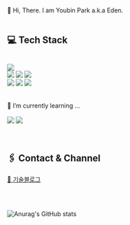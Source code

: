 <br />
<br />
 👋 Hi, There. I am Youbin Park a.k.a Eden.
<br />
<br />

<div align="left">
   

</div>

<div>
 

## 💻 Tech Stack
<br />
<img src="https://img.shields.io/badge/-HTML5-%23E34F26?style=for-the-badge&logo=HTML5&logoColor=white"/><br/>
<img src="https://img.shields.io/badge/-css3-%231572B6?style=for-the-badge&logo=css3&logoColor=white "/>
  <img src="https://img.shields.io/badge/-sass%2Fscss-%23CC6699?style=for-the-badge&logo=sass&logoColor=white"/>
 <img src="https://img.shields.io/badge/-styled--components-%23DB7093?style=for-the-badge&logo=styled-components&logoColor=white"/><br/>
 <img src="https://img.shields.io/badge/-javascript-%23F7DF1E?style=for-the-badge&logo=javascript&logoColor=white"/>
 <img src="https://img.shields.io/badge/-typescript-%233178C6?style=for-the-badge&logo=typescript&logoColor=white"/>
<img src="https://img.shields.io/badge/-react-%2361DAFB?style=for-the-badge&logo=React&logoColor=white"/>
<br /><br /><br />
 🌱 I’m currently learning ...<br /><br />
 <img src="https://img.shields.io/badge/-typescript-%233178C6?style=for-the-badge&logo=typescript&logoColor=white"/>
 <img src="https://img.shields.io/badge/-Next.js-%23000000?style=for-the-badge&logo=next.js&logoColor=white" />
<br /><br /><br />

## 🖇️ Contact & Channel
[📑 기술블로그](https://velog.io/@daydreamplace)
  <br />


<br />
<br />

![Anurag's GitHub stats](https://github-readme-stats.vercel.app/api?username=daydreamplace&show_icons=true&theme=onedark)

</div>




<br />
